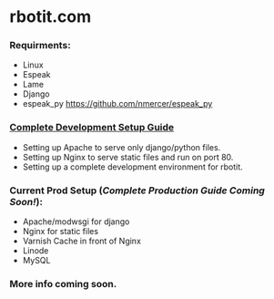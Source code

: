 # rbotit.com

### Requirments:
* Linux
* Espeak
* Lame
* Django
* espeak_py https://github.com/nmercer/espeak_py

### [Complete Development Setup Guide](https://github.com/nmercer/rbotit/wiki/Setup-Development-Box)

* Setting up Apache to serve only django/python files.
* Setting up Nginx to serve static files and run on port 80.
* Setting up a complete development environment for rbotit.

### Current Prod Setup (***Complete Production Guide Coming Soon!***):
* Apache/modwsgi for django
* Nginx for static files
* Varnish Cache in front of Nginx
* Linode
* MySQL

### More info coming soon.